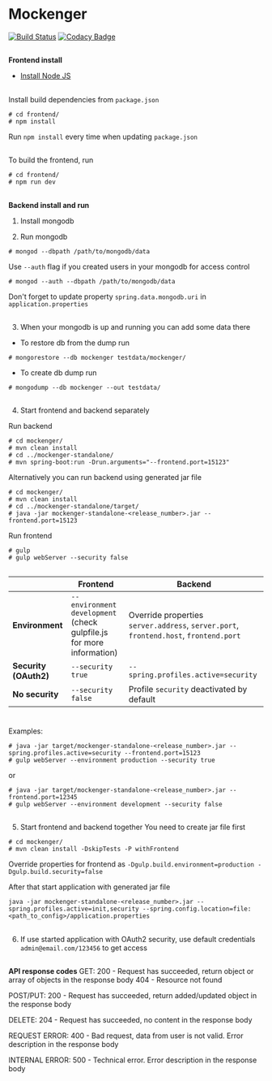 # Mockenger #
[![Build Status](https://semaphoreci.com/api/v1/dryazanov/mockenger/branches/develop/badge.svg)](https://semaphoreci.com/dryazanov/mockenger)
[![Codacy Badge](https://api.codacy.com/project/badge/grade/4cfcf88539ba49be8ed773807b312405)](https://www.codacy.com/app/dryazanov/mockenger)
##
##
**Frontend install**

* [Install Node JS](https://nodejs.org)


##
Install build dependencies from `package.json`
```
# cd frontend/
# npm install
```
Run `npm install` every time when updating `package.json`


##
To build the frontend, run

```
# cd frontend/
# npm run dev
```

##
##
**Backend install and run**

1) Install mongodb

2) Run mongodb
```
# mongod --dbpath /path/to/mongodb/data
```

Use `--auth` flag if you created users in your mongodb for access control
```
# mongod --auth --dbpath /path/to/mongodb/data
```
Don't forget to update property `spring.data.mongodb.uri` in `application.properties`


##
3) When your mongodb is up and running you can add some data there

 - To restore db from the dump run

```
# mongorestore --db mockenger testdata/mockenger/
```

 - To create db dump run

```
# mongodump --db mockenger --out testdata/
```

##
4) Start frontend and backend separately

Run backend
```
# cd mockenger/
# mvn clean install
# cd ../mockenger-standalone/
# mvn spring-boot:run -Drun.arguments="--frontend.port=15123"
```

Alternatively you can run backend using generated jar file
```
# cd mockenger/
# mvn clean install
# cd ../mockenger-standalone/target/
# java -jar mockenger-standalone-<release_number>.jar --frontend.port=15123
```

Run frontend
```
# gulp
# gulp webServer --security false
```

##
|                       | Frontend                            | Backend                               |
|-----------------------|-------------------------------------|---------------------------------------|
| **Environment**       | `--environment development` (check gulpfile.js for more information) | Override properties `server.address`, `server.port`, `frontend.host`, `frontend.port` |
| **Security (OAuth2)** | `--security true` | `--spring.profiles.active=security` |
| **No security**       | `--security false` | Profile `security` deactivated by default |

#
Examples:
```
# java -jar target/mockenger-standalone-<release_number>.jar --spring.profiles.active=security --frontend.port=15123
# gulp webServer --environment production --security true
```
or
```
# java -jar target/mockenger-standalone-<release_number>.jar --frontend.port=12345
# gulp webServer --environment development --security false
```

##
5) Start frontend and backend together
You need to create jar file first
```
# cd mockenger/
# mvn clean install -DskipTests -P withFrontend
```

Override properties for frontend as `-Dgulp.build.environment=production -Dgulp.build.security=false`


After that start application with generated jar file
```
java -jar mockenger-standalone-<release_number>.jar --spring.profiles.active=init,security --spring.config.location=file:<path_to_config>/application.properties
```

##
6) If use started application with OAuth2 security, use default credentials `admin@email.com/123456` to get access

##
##
**API response codes**
GET: 200 - Request has succeeded, return object or array of objects in the response body 404 - Resource not found

POST/PUT: 200 - Request has succeeded, return added/updated object in the response body

DELETE: 204 - Request has succeeded, no content in the response body

REQUEST ERROR: 400 - Bad request, data from user is not valid. Error description in the response body

INTERNAL ERROR: 500 - Technical error. Error description in the response body
